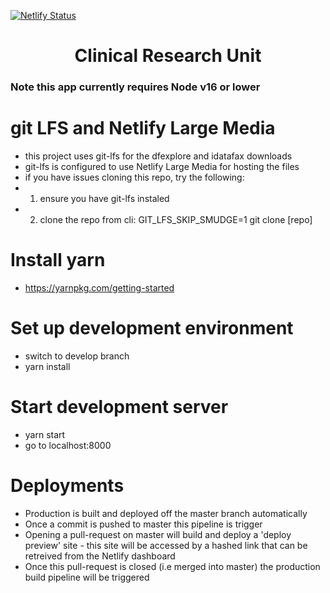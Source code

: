 [![Netlify Status](https://api.netlify.com/api/v1/badges/8417ab0f-92a0-4454-a56f-8566126ef585/deploy-status)](https://app.netlify.com/sites/suspicious-banach-4df0d5/deploys)

<h1 align="center">
  Clinical Research Unit
</h1>

### Note this app currently requires Node v16 or lower

# git LFS and Netlify Large Media

- this project uses git-lfs for the dfexplore and idatafax downloads
- git-lfs is configured to use Netlify Large Media for hosting the files
- if you have issues cloning this repo, try the following:
- 1. ensure you have git-lfs instaled
- 2. clone the repo from cli: GIT_LFS_SKIP_SMUDGE=1 git clone [repo]

# Install yarn

- https://yarnpkg.com/getting-started

# Set up development environment

- switch to develop branch
- yarn install

# Start development server

- yarn start
- go to localhost:8000

# Deployments

- Production is built and deployed off the master branch automatically
- Once a commit is pushed to master this pipeline is trigger
- Opening a pull-request on master will build and deploy a 'deploy preview' site - this site will be accessed by a hashed link that can be retreived from the Netlify dashboard
- Once this pull-request is closed (i.e merged into master) the production build pipeline will be triggered
